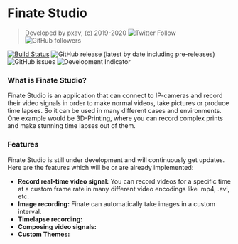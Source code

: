 # Finate Studio

> Developed by pxav, (c) 2019-2020 ![Twitter Follow](https://img.shields.io/twitter/follow/OrigPXAV?style=social) ![GitHub followers](https://img.shields.io/github/followers/PXAV?label=Follow&style=social)

[![Build Status](https://travis-ci.org/PXAV/finate-studio-java.svg?branch=master)](https://travis-ci.org/PXAV/finate-studio-java) 
![GitHub release (latest by date including pre-releases)](https://img.shields.io/github/v/release/PXAV/finate-studio-java?include_prereleases&label=version)
![GitHub issues](https://img.shields.io/github/issues/PXAV/finate-studio-java)
![Development Indicator](https://img.shields.io/badge/development-active-brightgreen)



### What is Finate Studio?

Finate Studio is an application that can connect to IP-cameras and record their video signals in order to make normal videos, take pictures or produce time lapses. So it can be used in many different cases and environments. One example would be 3D-Printing, where you can record complex prints and make stunning time lapses out of them.



### Features  

Finate Studio is still under development and will continuously get updates. Here are the features which will be or are already implemented:

- **Record real-time video signal:** You can record videos for a specific time at a custom frame rate in many different video encodings like .mp4, .avi, etc.
- **Image recording:** Finate can automatically take images in a custom interval. 
- **Timelapse recording:**
- **Composing video signals:**
- **Custom Themes:**

